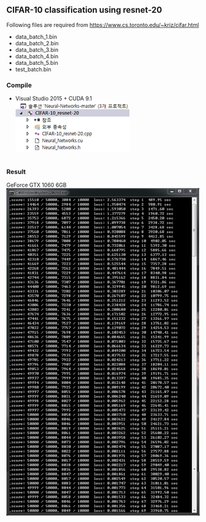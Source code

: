 ## CIFAR-10 classification using resnet-20
Following files are required from https://www.cs.toronto.edu/~kriz/cifar.html
  - data_batch_1.bin
  - data_batch_2.bin
  - data_batch_3.bin
  - data_batch_4.bin
  - data_batch_5.bin
  - test_batch.bin

### Compile
- Visual Studio 2015 + CUDA 9.1</br>
![VS_2015](/CIFAR-10_resnet-20/screenshot/VS_2015.png)</br></br>

### Result
GeForce GTX 1060 6GB</br>
![result](/CIFAR-10_resnet-20/screenshot/CIFAR-10_resnet-20.png)</br>
